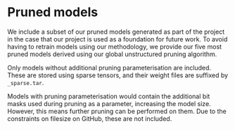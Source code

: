 # Pruned models

We include a subset of our pruned models generated as part of the project in the case that our project is used as a foundation for future work.
To avoid having to retrain models using our methodology, we provide our five most pruned models derived using our global unstructured pruning algorithm. 

Only models without additional pruning parameterisation are included. These are stored using sparse tensors, and their weight files are suffixed by `_sparse.tar`.

Models with pruning parameterisation would contain the additional bit masks used during pruning as a parameter, increasing the model size. However, this means further pruning can be performed on them. Due to the constraints on filesize on GitHub, these are not included.
